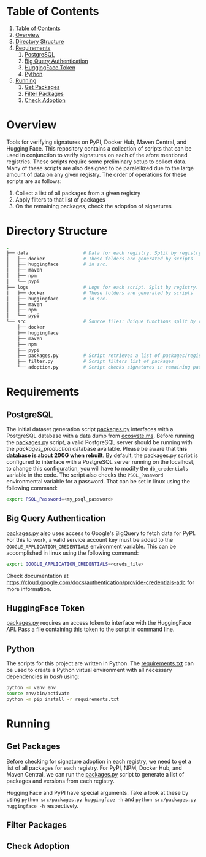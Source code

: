 # Table of Contents
1. [Table of Contents](#table-of-contents)
2. [Overview](#overview)
3. [Directory Structure](#directory-structure)
4. [Requirements](#requirements)
    1. [PostgreSQL](#postgresql)
    2. [Big Query Authentication](#big-query-authentication)
    3. [HuggingFace Token](#huggingface-token)
    4. [Python](#python)
5. [Running](#running)
    1.  [Get Packages](#get-packages)
    2.  [Filter Packages](#filter-packages)
    3.  [Check Adoption](#check-adoption)

# Overview
Tools for verifying signatures on PyPI, Docker Hub, Maven Central, and Hugging Face.
This repository contains a collection of scripts that can be used in conjunction to verify signatures on each of the afore mentioned registries.
These scripts require some preliminary setup to collect data.
Many of these scripts are also designed to be paralellized due to the large amount of data on any given registry.
The order of operations for these scripts are as follows:
1. Collect a list of all packages from a given registry
2. Apply filters to that list of packages
3. On the remaining packages, check the adoption of signatures

# Directory Structure
```bash
.
├── data                    # Data for each registry. Split by registry.
│   ├── docker              # These folders are generated by scripts
│   ├── huggingface         # in src.
│   ├── maven
│   ├── npm
│   └── pypi
├── logs                    # Logs for each script. Split by registry.
│   ├── docker              # These folders are generated by scripts
│   ├── huggingface         # in src.
│   ├── maven
│   ├── npm
│   └── pypi
└── src                     # Source files: Unique functions split by registry
    ├── docker              
    ├── huggingface         
    ├── maven
    ├── npm
    ├── pypi
    ├── packages.py         # Script retrieves a list of packages/registry
    ├── filter.py           # Script filters list of packages
    └── adoption.py         # Script checks signatures in remaining packages
```
# Requirements
## PostgreSQL
The initial dataset generation script [packages.py](src/packages.py) interfaces with a PostgreSQL database with a data dump from [ecosyste.ms](https://packages.ecosyste.ms/open-data).
Before running the [packages.py](src/packages.py) script, a valid PostgreSQL server should be running with the _packages_production_ database available.
Please be aware that **this database is about 200G when rebuilt**.
By default, the [packages.py](src/packages.py) script is configured to interface with a PostgreSQL server running on the localhost, to change this configuration, you will have to modify the `db_credentials` variable in the code.
The script also checks the `PSQL_Password` environmental variable for a password.
That can be set in linux using the following command:
```bash
export PSQL_Password=<my_psql_password>
```

## Big Query Authentication
[packages.py](src/packages.py) also uses access to Google's BigQuery to fetch data for PyPI.
For this to work, a valid service account key must be added to the `GOOGLE_APPLICATION_CREDENTIALS` environment variable.
This can be accomplished in linux using the following command:
```bash
export GOOGLE_APPLICATION_CREDENTIALS=<creds_file>
```
Check documentation at https://cloud.google.com/docs/authentication/provide-credentials-adc for more information.

## HuggingFace Token
[packages.py](src/packages.py) requires an access token to interface with the HuggingFace API.
Pass a file containing this token to the script in command line.

## Python
The scripts for this project are written in Python.
The [requirements.txt](requirements.txt) can be used to create a Python virtual environment with all necessary dependencies in _bash_ using: 
```bash
python -m venv env
source env/bin/activate
python -m pip install -r requirements.txt
```

# Running

## Get Packages
Before checking for signature adoption in each registry, we need to get a list of all packages for each registry. 
For PyPI, NPM, Docker Hub, and Maven Central, we can run the [packages.py](src/packages.py) script to generate a list of packages and versions from each registry.

Hugging Face and PyPI have special arguments. Take a look at these by using `python src/packages.py huggingface -h` and `python src/packages.py huggingface -h` respectively.

## Filter Packages


## Check Adoption
